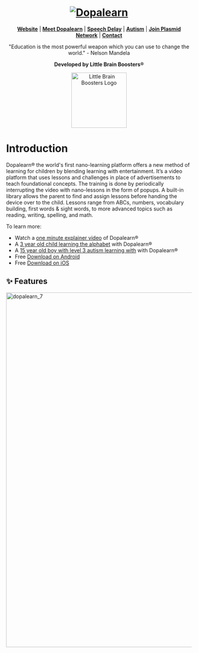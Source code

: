 <h1 align="center">
  <a href="https://www.dopalearn.com">
    <img src="https://uploads-ssl.webflow.com/61a4ecbcf1407008e0dd07fb/63a1d14e4828c1917d8e0df9_dopalearn_black_registered.png" alt="Dopalearn">
  </a>
</h1>


<p align=center>
  <strong><a href="https://www.dopalearn.com">Website</a></strong>
  | <strong><a href="https://www.youtube.com/watch?v=7F6yH6R_H_U">Meet Dopalearn</a></strong>
  | <strong><a href="https://youtube.com/shorts/WGY0082PQZo?feature=share">Speech Delay</a></strong>
  | <strong><a href="https://youtu.be/gBZUCWVDbAY">Autism</a></strong>
  | <strong><a href="https://www.plasmid.network">Join Plasmid Network</a></strong>
  | <strong><a href="">Contact</a></strong>
</p>

<p align="center">
"Education is the most powerful weapon which you can use to change the world." - Nelson Mandela
</p>

<p align="center">
  <strong>Developed by Little Brain Boosters®</a></strong>
</p>

<p align="center">
  <a href="https://www.dopalearn.com">
    <img width="150px" src="https://uploads-ssl.webflow.com/61a4ecbcf1407008e0dd07fb/66c0fd759fb59105a9e50e4f_lbb_studio_large.png" alt="Little Brain Boosters Logo"/>
  </a>
</p>

# Introduction

Dopalearn® the world's first nano-learning platform offers a new method of learning for children by blending learning with entertainment. It’s a video platform that uses lessons and challenges in place of advertisements to teach foundational concepts. The training is done by periodically interrupting the video with nano-lessons in the form of popups. A built-in library allows the parent to find and assign lessons before handing the device over to the child. Lessons range from ABCs, numbers, vocabulary building, first words & sight words, to more advanced topics such as reading, writing, spelling, and math.

To learn more:
* Watch a [one minute explainer video](https://youtube.com/shorts/1gcMx_IDOZY) of Dopalearn®
* A [3 year old child learning the alphabet](https://youtube.com/shorts/pKa4rbOnMPk) with Dopalearn®
* A [15 year old boy with level 3 autism learning with](https://youtu.be/gBZUCWVDbAY) with Dopalearn®
* Free [Download on Android](https://play.google.com/store/apps/details?id=com.littlebrainboosters.dopalearn)
* Free [Download on iOS](https://apps.apple.com/us/app/dopalearn/id1542507323)

:sparkles: Features
---------------------------
<img width="963" alt="dopalearn_7" src="https://github.com/user-attachments/assets/8212412b-558d-4dde-a57d-23b6d1cd73a3">
